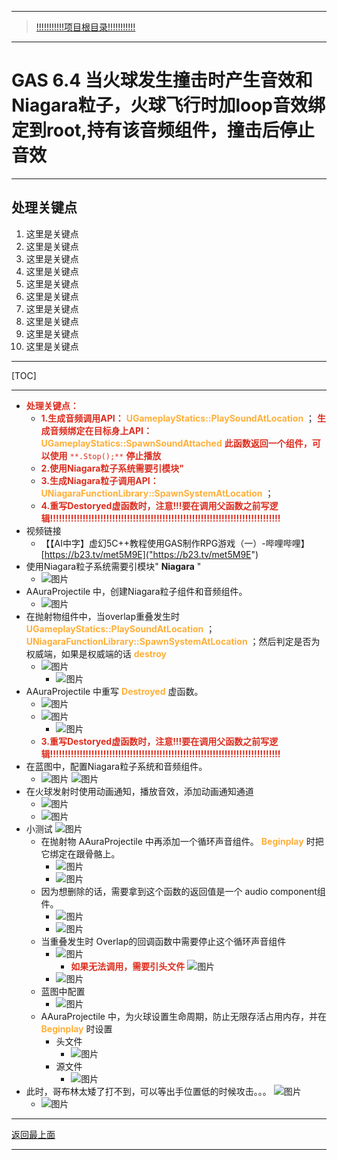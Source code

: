 ___________________________________________________________________________________________
> [!!!!!!!!!!!项目根目录!!!!!!!!!!!](./!!!!!!!!!!!项目目录!!!!!!!!!!!.md)

___________________________________________________________________________________________

# GAS 6.4 当火球发生撞击时产生音效和Niagara粒子，火球飞行时加loop音效绑定到root,持有该音频组件，撞击后停止音效
___________________________________________________________________________________________
## 处理关键点
1. 这里是关键点
2. 这里是关键点
3. 这里是关键点
4. 这里是关键点
5. 这里是关键点
6. 这里是关键点
7. 这里是关键点
8. 这里是关键点
9. 这里是关键点
10. 这里是关键点
___________________________________________________________________________________________

[TOC]

___________________________________________________________________________________________

- <font color=#DC2D1E>**处理关键点：**</font>
    - <font color=#DC2D1E>**1.生成音频调用API：**</font> <font color=#FFAF38>**UGameplayStatics::PlaySoundAtLocation**</font> ； <font color=#DC2D1E>**生成音频绑定在目标身上API：**</font> <font color=#FFAF38>**UGameplayStatics::SpawnSoundAttached**</font> <font color=#DC2D1E>**此函数返回一个组件，可以使用**</font> <font color=#DC2D1E>`**.Stop();**`</font> <font color=#DC2D1E>**停止播放**</font>
    - <font color=#DC2D1E>**2.使用Niagara粒子系统需要引模块"**</font>
    - <font color=#DC2D1E>**3.生成Niagara粒子调用API：**</font> <font color=#FFAF38>**UNiagaraFunctionLibrary::SpawnSystemAtLocation**</font> ；
    - <font color=#DC2D1E>**4.重写Destoryed虚函数时，注意!!!要在调用父函数之前写逻辑!!!!!!!!!!!!!!!!!!!!!!!!!!!!!!!!!!!!!!!!!!!!!!!!!!!!!!!!!!!!!!!!!!!!!!!!!!!!!!**</font>
- 视频链接
    - 【【AI中字】虚幻5C++教程使用GAS制作RPG游戏（一）-哔哩哔哩】 [https://b23.tv/met5M9E]("https://b23.tv/met5M9E")
- 使用Niagara粒子系统需要引模块" **Niagara** "
    -  ![图片](https://github.com/liyunlong618/MyNote/blob/master/%E8%99%9A%E5%B9%BBC++/%E6%A8%A1%E5%9D%97/GAS/GAS%E7%AC%AC%E4%BA%8C%E5%AD%A3-%E6%9A%97%E9%BB%91%E7%A0%B4%E5%9D%8F%E7%A5%9ELike%E6%B8%B8%E6%88%8F/%E9%85%8D%E5%9B%BE/GAS_6.4/GAS%206.4%C2%A0%E5%BD%93%E7%81%AB%E7%90%83%E5%8F%91%E7%94%9F%E6%92%9E%E5%87%BB%E6%97%B6%E4%BA%A7%E7%94%9F%E9%9F%B3%E6%95%88%E5%92%8CNiagara%E7%B2%92%E5%AD%90%EF%BC%8C%E7%81%AB%E7%90%83%E9%A3%9E%E8%A1%8C%E6%97%B6%E5%8A%A0loop%E9%9F%B3%E6%95%88%E7%BB%91%E5%AE%9A%E5%88%B0root,%E6%8C%81%E6%9C%89%E8%AF%A5%E9%9F%B3%E9%A2%91%E7%BB%84%E4%BB%B6%EF%BC%8C%E6%92%9E%E5%87%BB%E5%90%8E%E5%81%9C%E6%AD%A2%E9%9F%B3%E6%95%88-%E5%B9%95%E5%B8%83%E5%9B%BE%E7%89%87-771830-320200.png?raw=true)
- AAuraProjectile 中，创建Niagara粒子组件和音频组件。
    -  ![图片](https://github.com/liyunlong618/MyNote/blob/master/%E8%99%9A%E5%B9%BBC++/%E6%A8%A1%E5%9D%97/GAS/GAS%E7%AC%AC%E4%BA%8C%E5%AD%A3-%E6%9A%97%E9%BB%91%E7%A0%B4%E5%9D%8F%E7%A5%9ELike%E6%B8%B8%E6%88%8F/%E9%85%8D%E5%9B%BE/GAS_6.4/GAS%206.4%C2%A0%E5%BD%93%E7%81%AB%E7%90%83%E5%8F%91%E7%94%9F%E6%92%9E%E5%87%BB%E6%97%B6%E4%BA%A7%E7%94%9F%E9%9F%B3%E6%95%88%E5%92%8CNiagara%E7%B2%92%E5%AD%90%EF%BC%8C%E7%81%AB%E7%90%83%E9%A3%9E%E8%A1%8C%E6%97%B6%E5%8A%A0loop%E9%9F%B3%E6%95%88%E7%BB%91%E5%AE%9A%E5%88%B0root,%E6%8C%81%E6%9C%89%E8%AF%A5%E9%9F%B3%E9%A2%91%E7%BB%84%E4%BB%B6%EF%BC%8C%E6%92%9E%E5%87%BB%E5%90%8E%E5%81%9C%E6%AD%A2%E9%9F%B3%E6%95%88-%E5%B9%95%E5%B8%83%E5%9B%BE%E7%89%87-842440-970317.png?raw=true)
- 在抛射物组件中，当overlap重叠发生时 <font color=#FFAF38>**UGameplayStatics::PlaySoundAtLocation**</font> ； <font color=#FFAF38>**UNiagaraFunctionLibrary::SpawnSystemAtLocation**</font> ；然后判定是否为权威端，如果是权威端的话 <font color=#FFAF38>**destroy**</font>
    -  ![图片](https://github.com/liyunlong618/MyNote/blob/master/%E8%99%9A%E5%B9%BBC++/%E6%A8%A1%E5%9D%97/GAS/GAS%E7%AC%AC%E4%BA%8C%E5%AD%A3-%E6%9A%97%E9%BB%91%E7%A0%B4%E5%9D%8F%E7%A5%9ELike%E6%B8%B8%E6%88%8F/%E9%85%8D%E5%9B%BE/GAS_6.4/GAS%206.4%C2%A0%E5%BD%93%E7%81%AB%E7%90%83%E5%8F%91%E7%94%9F%E6%92%9E%E5%87%BB%E6%97%B6%E4%BA%A7%E7%94%9F%E9%9F%B3%E6%95%88%E5%92%8CNiagara%E7%B2%92%E5%AD%90%EF%BC%8C%E7%81%AB%E7%90%83%E9%A3%9E%E8%A1%8C%E6%97%B6%E5%8A%A0loop%E9%9F%B3%E6%95%88%E7%BB%91%E5%AE%9A%E5%88%B0root,%E6%8C%81%E6%9C%89%E8%AF%A5%E9%9F%B3%E9%A2%91%E7%BB%84%E4%BB%B6%EF%BC%8C%E6%92%9E%E5%87%BB%E5%90%8E%E5%81%9C%E6%AD%A2%E9%9F%B3%E6%95%88-%E5%B9%95%E5%B8%83%E5%9B%BE%E7%89%87-202593-114076.png?raw=true)
        -  ![图片](https://github.com/liyunlong618/MyNote/blob/master/%E8%99%9A%E5%B9%BBC++/%E6%A8%A1%E5%9D%97/GAS/GAS%E7%AC%AC%E4%BA%8C%E5%AD%A3-%E6%9A%97%E9%BB%91%E7%A0%B4%E5%9D%8F%E7%A5%9ELike%E6%B8%B8%E6%88%8F/%E9%85%8D%E5%9B%BE/GAS_6.4/GAS%206.4%C2%A0%E5%BD%93%E7%81%AB%E7%90%83%E5%8F%91%E7%94%9F%E6%92%9E%E5%87%BB%E6%97%B6%E4%BA%A7%E7%94%9F%E9%9F%B3%E6%95%88%E5%92%8CNiagara%E7%B2%92%E5%AD%90%EF%BC%8C%E7%81%AB%E7%90%83%E9%A3%9E%E8%A1%8C%E6%97%B6%E5%8A%A0loop%E9%9F%B3%E6%95%88%E7%BB%91%E5%AE%9A%E5%88%B0root,%E6%8C%81%E6%9C%89%E8%AF%A5%E9%9F%B3%E9%A2%91%E7%BB%84%E4%BB%B6%EF%BC%8C%E6%92%9E%E5%87%BB%E5%90%8E%E5%81%9C%E6%AD%A2%E9%9F%B3%E6%95%88-%E5%B9%95%E5%B8%83%E5%9B%BE%E7%89%87-311057-716466.png?raw=true)
- AAuraProjectile 中重写 <font color=#FFAF38>**Destroyed**</font> 虚函数。
    -  ![图片](https://github.com/liyunlong618/MyNote/blob/master/%E8%99%9A%E5%B9%BBC++/%E6%A8%A1%E5%9D%97/GAS/GAS%E7%AC%AC%E4%BA%8C%E5%AD%A3-%E6%9A%97%E9%BB%91%E7%A0%B4%E5%9D%8F%E7%A5%9ELike%E6%B8%B8%E6%88%8F/%E9%85%8D%E5%9B%BE/GAS_6.4/GAS%206.4%C2%A0%E5%BD%93%E7%81%AB%E7%90%83%E5%8F%91%E7%94%9F%E6%92%9E%E5%87%BB%E6%97%B6%E4%BA%A7%E7%94%9F%E9%9F%B3%E6%95%88%E5%92%8CNiagara%E7%B2%92%E5%AD%90%EF%BC%8C%E7%81%AB%E7%90%83%E9%A3%9E%E8%A1%8C%E6%97%B6%E5%8A%A0loop%E9%9F%B3%E6%95%88%E7%BB%91%E5%AE%9A%E5%88%B0root,%E6%8C%81%E6%9C%89%E8%AF%A5%E9%9F%B3%E9%A2%91%E7%BB%84%E4%BB%B6%EF%BC%8C%E6%92%9E%E5%87%BB%E5%90%8E%E5%81%9C%E6%AD%A2%E9%9F%B3%E6%95%88-%E5%B9%95%E5%B8%83%E5%9B%BE%E7%89%87-363487-418403.png?raw=true)
    -  ![图片](https://github.com/liyunlong618/MyNote/blob/master/%E8%99%9A%E5%B9%BBC++/%E6%A8%A1%E5%9D%97/GAS/GAS%E7%AC%AC%E4%BA%8C%E5%AD%A3-%E6%9A%97%E9%BB%91%E7%A0%B4%E5%9D%8F%E7%A5%9ELike%E6%B8%B8%E6%88%8F/%E9%85%8D%E5%9B%BE/GAS_6.4/GAS%206.4%C2%A0%E5%BD%93%E7%81%AB%E7%90%83%E5%8F%91%E7%94%9F%E6%92%9E%E5%87%BB%E6%97%B6%E4%BA%A7%E7%94%9F%E9%9F%B3%E6%95%88%E5%92%8CNiagara%E7%B2%92%E5%AD%90%EF%BC%8C%E7%81%AB%E7%90%83%E9%A3%9E%E8%A1%8C%E6%97%B6%E5%8A%A0loop%E9%9F%B3%E6%95%88%E7%BB%91%E5%AE%9A%E5%88%B0root,%E6%8C%81%E6%9C%89%E8%AF%A5%E9%9F%B3%E9%A2%91%E7%BB%84%E4%BB%B6%EF%BC%8C%E6%92%9E%E5%87%BB%E5%90%8E%E5%81%9C%E6%AD%A2%E9%9F%B3%E6%95%88-%E5%B9%95%E5%B8%83%E5%9B%BE%E7%89%87-830318-775130.png?raw=true)
        -  ![图片](https://github.com/liyunlong618/MyNote/blob/master/%E8%99%9A%E5%B9%BBC++/%E6%A8%A1%E5%9D%97/GAS/GAS%E7%AC%AC%E4%BA%8C%E5%AD%A3-%E6%9A%97%E9%BB%91%E7%A0%B4%E5%9D%8F%E7%A5%9ELike%E6%B8%B8%E6%88%8F/%E9%85%8D%E5%9B%BE/GAS_6.4/GAS%206.4%C2%A0%E5%BD%93%E7%81%AB%E7%90%83%E5%8F%91%E7%94%9F%E6%92%9E%E5%87%BB%E6%97%B6%E4%BA%A7%E7%94%9F%E9%9F%B3%E6%95%88%E5%92%8CNiagara%E7%B2%92%E5%AD%90%EF%BC%8C%E7%81%AB%E7%90%83%E9%A3%9E%E8%A1%8C%E6%97%B6%E5%8A%A0loop%E9%9F%B3%E6%95%88%E7%BB%91%E5%AE%9A%E5%88%B0root,%E6%8C%81%E6%9C%89%E8%AF%A5%E9%9F%B3%E9%A2%91%E7%BB%84%E4%BB%B6%EF%BC%8C%E6%92%9E%E5%87%BB%E5%90%8E%E5%81%9C%E6%AD%A2%E9%9F%B3%E6%95%88-%E5%B9%95%E5%B8%83%E5%9B%BE%E7%89%87-574885-14214.png?raw=true)
    - <font color=#DC2D1E>**3.重写Destoryed虚函数时，注意!!!要在调用父函数之前写逻辑!!!!!!!!!!!!!!!!!!!!!!!!!!!!!!!!!!!!!!!!!!!!!!!!!!!!!!!!!!!!!!!!!!!!!!!!!!!!!!**</font>
- 在蓝图中，配置Niagara粒子系统和音频组件。
    -  ![图片](https://github.com/liyunlong618/MyNote/blob/master/%E8%99%9A%E5%B9%BBC++/%E6%A8%A1%E5%9D%97/GAS/GAS%E7%AC%AC%E4%BA%8C%E5%AD%A3-%E6%9A%97%E9%BB%91%E7%A0%B4%E5%9D%8F%E7%A5%9ELike%E6%B8%B8%E6%88%8F/%E9%85%8D%E5%9B%BE/GAS_6.4/GAS%206.4%C2%A0%E5%BD%93%E7%81%AB%E7%90%83%E5%8F%91%E7%94%9F%E6%92%9E%E5%87%BB%E6%97%B6%E4%BA%A7%E7%94%9F%E9%9F%B3%E6%95%88%E5%92%8CNiagara%E7%B2%92%E5%AD%90%EF%BC%8C%E7%81%AB%E7%90%83%E9%A3%9E%E8%A1%8C%E6%97%B6%E5%8A%A0loop%E9%9F%B3%E6%95%88%E7%BB%91%E5%AE%9A%E5%88%B0root,%E6%8C%81%E6%9C%89%E8%AF%A5%E9%9F%B3%E9%A2%91%E7%BB%84%E4%BB%B6%EF%BC%8C%E6%92%9E%E5%87%BB%E5%90%8E%E5%81%9C%E6%AD%A2%E9%9F%B3%E6%95%88-%E5%B9%95%E5%B8%83%E5%9B%BE%E7%89%87-538271-958448.png?raw=true) ![图片](https://github.com/liyunlong618/MyNote/blob/master/%E8%99%9A%E5%B9%BBC++/%E6%A8%A1%E5%9D%97/GAS/GAS%E7%AC%AC%E4%BA%8C%E5%AD%A3-%E6%9A%97%E9%BB%91%E7%A0%B4%E5%9D%8F%E7%A5%9ELike%E6%B8%B8%E6%88%8F/%E9%85%8D%E5%9B%BE/GAS_6.4/GAS%206.4%C2%A0%E5%BD%93%E7%81%AB%E7%90%83%E5%8F%91%E7%94%9F%E6%92%9E%E5%87%BB%E6%97%B6%E4%BA%A7%E7%94%9F%E9%9F%B3%E6%95%88%E5%92%8CNiagara%E7%B2%92%E5%AD%90%EF%BC%8C%E7%81%AB%E7%90%83%E9%A3%9E%E8%A1%8C%E6%97%B6%E5%8A%A0loop%E9%9F%B3%E6%95%88%E7%BB%91%E5%AE%9A%E5%88%B0root,%E6%8C%81%E6%9C%89%E8%AF%A5%E9%9F%B3%E9%A2%91%E7%BB%84%E4%BB%B6%EF%BC%8C%E6%92%9E%E5%87%BB%E5%90%8E%E5%81%9C%E6%AD%A2%E9%9F%B3%E6%95%88-%E5%B9%95%E5%B8%83%E5%9B%BE%E7%89%87-257771-49378.png?raw=true)
- 在火球发射时使用动画通知，播放音效，添加动画通知通道
    -  ![图片](https://github.com/liyunlong618/MyNote/blob/master/%E8%99%9A%E5%B9%BBC++/%E6%A8%A1%E5%9D%97/GAS/GAS%E7%AC%AC%E4%BA%8C%E5%AD%A3-%E6%9A%97%E9%BB%91%E7%A0%B4%E5%9D%8F%E7%A5%9ELike%E6%B8%B8%E6%88%8F/%E9%85%8D%E5%9B%BE/GAS_6.4/GAS%206.4%C2%A0%E5%BD%93%E7%81%AB%E7%90%83%E5%8F%91%E7%94%9F%E6%92%9E%E5%87%BB%E6%97%B6%E4%BA%A7%E7%94%9F%E9%9F%B3%E6%95%88%E5%92%8CNiagara%E7%B2%92%E5%AD%90%EF%BC%8C%E7%81%AB%E7%90%83%E9%A3%9E%E8%A1%8C%E6%97%B6%E5%8A%A0loop%E9%9F%B3%E6%95%88%E7%BB%91%E5%AE%9A%E5%88%B0root,%E6%8C%81%E6%9C%89%E8%AF%A5%E9%9F%B3%E9%A2%91%E7%BB%84%E4%BB%B6%EF%BC%8C%E6%92%9E%E5%87%BB%E5%90%8E%E5%81%9C%E6%AD%A2%E9%9F%B3%E6%95%88-%E5%B9%95%E5%B8%83%E5%9B%BE%E7%89%87-855039-360867.png?raw=true)
    -  ![图片](https://github.com/liyunlong618/MyNote/blob/master/%E8%99%9A%E5%B9%BBC++/%E6%A8%A1%E5%9D%97/GAS/GAS%E7%AC%AC%E4%BA%8C%E5%AD%A3-%E6%9A%97%E9%BB%91%E7%A0%B4%E5%9D%8F%E7%A5%9ELike%E6%B8%B8%E6%88%8F/%E9%85%8D%E5%9B%BE/GAS_6.4/GAS%206.4%C2%A0%E5%BD%93%E7%81%AB%E7%90%83%E5%8F%91%E7%94%9F%E6%92%9E%E5%87%BB%E6%97%B6%E4%BA%A7%E7%94%9F%E9%9F%B3%E6%95%88%E5%92%8CNiagara%E7%B2%92%E5%AD%90%EF%BC%8C%E7%81%AB%E7%90%83%E9%A3%9E%E8%A1%8C%E6%97%B6%E5%8A%A0loop%E9%9F%B3%E6%95%88%E7%BB%91%E5%AE%9A%E5%88%B0root,%E6%8C%81%E6%9C%89%E8%AF%A5%E9%9F%B3%E9%A2%91%E7%BB%84%E4%BB%B6%EF%BC%8C%E6%92%9E%E5%87%BB%E5%90%8E%E5%81%9C%E6%AD%A2%E9%9F%B3%E6%95%88-%E5%B9%95%E5%B8%83%E5%9B%BE%E7%89%87-289995-106200.png?raw=true)
- 小测试 ![图片](https://github.com/liyunlong618/MyNote/blob/master/%E8%99%9A%E5%B9%BBC++/%E6%A8%A1%E5%9D%97/GAS/GAS%E7%AC%AC%E4%BA%8C%E5%AD%A3-%E6%9A%97%E9%BB%91%E7%A0%B4%E5%9D%8F%E7%A5%9ELike%E6%B8%B8%E6%88%8F/%E9%85%8D%E5%9B%BE/GAS_6.4/GAS%206.4%C2%A0%E5%BD%93%E7%81%AB%E7%90%83%E5%8F%91%E7%94%9F%E6%92%9E%E5%87%BB%E6%97%B6%E4%BA%A7%E7%94%9F%E9%9F%B3%E6%95%88%E5%92%8CNiagara%E7%B2%92%E5%AD%90%EF%BC%8C%E7%81%AB%E7%90%83%E9%A3%9E%E8%A1%8C%E6%97%B6%E5%8A%A0loop%E9%9F%B3%E6%95%88%E7%BB%91%E5%AE%9A%E5%88%B0root,%E6%8C%81%E6%9C%89%E8%AF%A5%E9%9F%B3%E9%A2%91%E7%BB%84%E4%BB%B6%EF%BC%8C%E6%92%9E%E5%87%BB%E5%90%8E%E5%81%9C%E6%AD%A2%E9%9F%B3%E6%95%88-%E5%B9%95%E5%B8%83%E5%9B%BE%E7%89%87-734655-609498.png?raw=true)
    - 在抛射物 AAuraProjectile 中再添加一个循环声音组件。 <font color=#FFAF38>**Beginplay**</font> 时把它绑定在跟骨骼上。
        -  ![图片](https://github.com/liyunlong618/MyNote/blob/master/%E8%99%9A%E5%B9%BBC++/%E6%A8%A1%E5%9D%97/GAS/GAS%E7%AC%AC%E4%BA%8C%E5%AD%A3-%E6%9A%97%E9%BB%91%E7%A0%B4%E5%9D%8F%E7%A5%9ELike%E6%B8%B8%E6%88%8F/%E9%85%8D%E5%9B%BE/GAS_6.4/GAS%206.4%C2%A0%E5%BD%93%E7%81%AB%E7%90%83%E5%8F%91%E7%94%9F%E6%92%9E%E5%87%BB%E6%97%B6%E4%BA%A7%E7%94%9F%E9%9F%B3%E6%95%88%E5%92%8CNiagara%E7%B2%92%E5%AD%90%EF%BC%8C%E7%81%AB%E7%90%83%E9%A3%9E%E8%A1%8C%E6%97%B6%E5%8A%A0loop%E9%9F%B3%E6%95%88%E7%BB%91%E5%AE%9A%E5%88%B0root,%E6%8C%81%E6%9C%89%E8%AF%A5%E9%9F%B3%E9%A2%91%E7%BB%84%E4%BB%B6%EF%BC%8C%E6%92%9E%E5%87%BB%E5%90%8E%E5%81%9C%E6%AD%A2%E9%9F%B3%E6%95%88-%E5%B9%95%E5%B8%83%E5%9B%BE%E7%89%87-654679-506125.png?raw=true)
        -  ![图片](https://github.com/liyunlong618/MyNote/blob/master/%E8%99%9A%E5%B9%BBC++/%E6%A8%A1%E5%9D%97/GAS/GAS%E7%AC%AC%E4%BA%8C%E5%AD%A3-%E6%9A%97%E9%BB%91%E7%A0%B4%E5%9D%8F%E7%A5%9ELike%E6%B8%B8%E6%88%8F/%E9%85%8D%E5%9B%BE/GAS_6.4/GAS%206.4%C2%A0%E5%BD%93%E7%81%AB%E7%90%83%E5%8F%91%E7%94%9F%E6%92%9E%E5%87%BB%E6%97%B6%E4%BA%A7%E7%94%9F%E9%9F%B3%E6%95%88%E5%92%8CNiagara%E7%B2%92%E5%AD%90%EF%BC%8C%E7%81%AB%E7%90%83%E9%A3%9E%E8%A1%8C%E6%97%B6%E5%8A%A0loop%E9%9F%B3%E6%95%88%E7%BB%91%E5%AE%9A%E5%88%B0root,%E6%8C%81%E6%9C%89%E8%AF%A5%E9%9F%B3%E9%A2%91%E7%BB%84%E4%BB%B6%EF%BC%8C%E6%92%9E%E5%87%BB%E5%90%8E%E5%81%9C%E6%AD%A2%E9%9F%B3%E6%95%88-%E5%B9%95%E5%B8%83%E5%9B%BE%E7%89%87-901138-592848.png?raw=true)
    - 因为想删除的话，需要拿到这个函数的返回值是一个 audio component组件。
        -  ![图片](https://github.com/liyunlong618/MyNote/blob/master/%E8%99%9A%E5%B9%BBC++/%E6%A8%A1%E5%9D%97/GAS/GAS%E7%AC%AC%E4%BA%8C%E5%AD%A3-%E6%9A%97%E9%BB%91%E7%A0%B4%E5%9D%8F%E7%A5%9ELike%E6%B8%B8%E6%88%8F/%E9%85%8D%E5%9B%BE/GAS_6.4/GAS%206.4%C2%A0%E5%BD%93%E7%81%AB%E7%90%83%E5%8F%91%E7%94%9F%E6%92%9E%E5%87%BB%E6%97%B6%E4%BA%A7%E7%94%9F%E9%9F%B3%E6%95%88%E5%92%8CNiagara%E7%B2%92%E5%AD%90%EF%BC%8C%E7%81%AB%E7%90%83%E9%A3%9E%E8%A1%8C%E6%97%B6%E5%8A%A0loop%E9%9F%B3%E6%95%88%E7%BB%91%E5%AE%9A%E5%88%B0root,%E6%8C%81%E6%9C%89%E8%AF%A5%E9%9F%B3%E9%A2%91%E7%BB%84%E4%BB%B6%EF%BC%8C%E6%92%9E%E5%87%BB%E5%90%8E%E5%81%9C%E6%AD%A2%E9%9F%B3%E6%95%88-%E5%B9%95%E5%B8%83%E5%9B%BE%E7%89%87-710101-353774.png?raw=true)
        -  ![图片](https://github.com/liyunlong618/MyNote/blob/master/%E8%99%9A%E5%B9%BBC++/%E6%A8%A1%E5%9D%97/GAS/GAS%E7%AC%AC%E4%BA%8C%E5%AD%A3-%E6%9A%97%E9%BB%91%E7%A0%B4%E5%9D%8F%E7%A5%9ELike%E6%B8%B8%E6%88%8F/%E9%85%8D%E5%9B%BE/GAS_6.4/GAS%206.4%C2%A0%E5%BD%93%E7%81%AB%E7%90%83%E5%8F%91%E7%94%9F%E6%92%9E%E5%87%BB%E6%97%B6%E4%BA%A7%E7%94%9F%E9%9F%B3%E6%95%88%E5%92%8CNiagara%E7%B2%92%E5%AD%90%EF%BC%8C%E7%81%AB%E7%90%83%E9%A3%9E%E8%A1%8C%E6%97%B6%E5%8A%A0loop%E9%9F%B3%E6%95%88%E7%BB%91%E5%AE%9A%E5%88%B0root,%E6%8C%81%E6%9C%89%E8%AF%A5%E9%9F%B3%E9%A2%91%E7%BB%84%E4%BB%B6%EF%BC%8C%E6%92%9E%E5%87%BB%E5%90%8E%E5%81%9C%E6%AD%A2%E9%9F%B3%E6%95%88-%E5%B9%95%E5%B8%83%E5%9B%BE%E7%89%87-142242-475547.png?raw=true)
    - 当重叠发生时 Overlap的回调函数中需要停止这个循环声音组件
        -  ![图片](https://github.com/liyunlong618/MyNote/blob/master/%E8%99%9A%E5%B9%BBC++/%E6%A8%A1%E5%9D%97/GAS/GAS%E7%AC%AC%E4%BA%8C%E5%AD%A3-%E6%9A%97%E9%BB%91%E7%A0%B4%E5%9D%8F%E7%A5%9ELike%E6%B8%B8%E6%88%8F/%E9%85%8D%E5%9B%BE/GAS_6.4/GAS%206.4%C2%A0%E5%BD%93%E7%81%AB%E7%90%83%E5%8F%91%E7%94%9F%E6%92%9E%E5%87%BB%E6%97%B6%E4%BA%A7%E7%94%9F%E9%9F%B3%E6%95%88%E5%92%8CNiagara%E7%B2%92%E5%AD%90%EF%BC%8C%E7%81%AB%E7%90%83%E9%A3%9E%E8%A1%8C%E6%97%B6%E5%8A%A0loop%E9%9F%B3%E6%95%88%E7%BB%91%E5%AE%9A%E5%88%B0root,%E6%8C%81%E6%9C%89%E8%AF%A5%E9%9F%B3%E9%A2%91%E7%BB%84%E4%BB%B6%EF%BC%8C%E6%92%9E%E5%87%BB%E5%90%8E%E5%81%9C%E6%AD%A2%E9%9F%B3%E6%95%88-%E5%B9%95%E5%B8%83%E5%9B%BE%E7%89%87-771144-179719.png?raw=true)
            - <font color=#DC2D1E>**如果无法调用，需要引头文件**</font> ![图片](https://github.com/liyunlong618/MyNote/blob/master/%E8%99%9A%E5%B9%BBC++/%E6%A8%A1%E5%9D%97/GAS/GAS%E7%AC%AC%E4%BA%8C%E5%AD%A3-%E6%9A%97%E9%BB%91%E7%A0%B4%E5%9D%8F%E7%A5%9ELike%E6%B8%B8%E6%88%8F/%E9%85%8D%E5%9B%BE/GAS_6.4/GAS%206.4%C2%A0%E5%BD%93%E7%81%AB%E7%90%83%E5%8F%91%E7%94%9F%E6%92%9E%E5%87%BB%E6%97%B6%E4%BA%A7%E7%94%9F%E9%9F%B3%E6%95%88%E5%92%8CNiagara%E7%B2%92%E5%AD%90%EF%BC%8C%E7%81%AB%E7%90%83%E9%A3%9E%E8%A1%8C%E6%97%B6%E5%8A%A0loop%E9%9F%B3%E6%95%88%E7%BB%91%E5%AE%9A%E5%88%B0root,%E6%8C%81%E6%9C%89%E8%AF%A5%E9%9F%B3%E9%A2%91%E7%BB%84%E4%BB%B6%EF%BC%8C%E6%92%9E%E5%87%BB%E5%90%8E%E5%81%9C%E6%AD%A2%E9%9F%B3%E6%95%88-%E5%B9%95%E5%B8%83%E5%9B%BE%E7%89%87-834248-694298.png?raw=true)
        -  ![图片](https://github.com/liyunlong618/MyNote/blob/master/%E8%99%9A%E5%B9%BBC++/%E6%A8%A1%E5%9D%97/GAS/GAS%E7%AC%AC%E4%BA%8C%E5%AD%A3-%E6%9A%97%E9%BB%91%E7%A0%B4%E5%9D%8F%E7%A5%9ELike%E6%B8%B8%E6%88%8F/%E9%85%8D%E5%9B%BE/GAS_6.4/GAS%206.4%C2%A0%E5%BD%93%E7%81%AB%E7%90%83%E5%8F%91%E7%94%9F%E6%92%9E%E5%87%BB%E6%97%B6%E4%BA%A7%E7%94%9F%E9%9F%B3%E6%95%88%E5%92%8CNiagara%E7%B2%92%E5%AD%90%EF%BC%8C%E7%81%AB%E7%90%83%E9%A3%9E%E8%A1%8C%E6%97%B6%E5%8A%A0loop%E9%9F%B3%E6%95%88%E7%BB%91%E5%AE%9A%E5%88%B0root,%E6%8C%81%E6%9C%89%E8%AF%A5%E9%9F%B3%E9%A2%91%E7%BB%84%E4%BB%B6%EF%BC%8C%E6%92%9E%E5%87%BB%E5%90%8E%E5%81%9C%E6%AD%A2%E9%9F%B3%E6%95%88-%E5%B9%95%E5%B8%83%E5%9B%BE%E7%89%87-254479-528231.png?raw=true)
    - 蓝图中配置
        -  ![图片](https://github.com/liyunlong618/MyNote/blob/master/%E8%99%9A%E5%B9%BBC++/%E6%A8%A1%E5%9D%97/GAS/GAS%E7%AC%AC%E4%BA%8C%E5%AD%A3-%E6%9A%97%E9%BB%91%E7%A0%B4%E5%9D%8F%E7%A5%9ELike%E6%B8%B8%E6%88%8F/%E9%85%8D%E5%9B%BE/GAS_6.4/GAS%206.4%C2%A0%E5%BD%93%E7%81%AB%E7%90%83%E5%8F%91%E7%94%9F%E6%92%9E%E5%87%BB%E6%97%B6%E4%BA%A7%E7%94%9F%E9%9F%B3%E6%95%88%E5%92%8CNiagara%E7%B2%92%E5%AD%90%EF%BC%8C%E7%81%AB%E7%90%83%E9%A3%9E%E8%A1%8C%E6%97%B6%E5%8A%A0loop%E9%9F%B3%E6%95%88%E7%BB%91%E5%AE%9A%E5%88%B0root,%E6%8C%81%E6%9C%89%E8%AF%A5%E9%9F%B3%E9%A2%91%E7%BB%84%E4%BB%B6%EF%BC%8C%E6%92%9E%E5%87%BB%E5%90%8E%E5%81%9C%E6%AD%A2%E9%9F%B3%E6%95%88-%E5%B9%95%E5%B8%83%E5%9B%BE%E7%89%87-219204-594636.png?raw=true)
    - AAuraProjectile 中，为火球设置生命周期，防止无限存活占用内存，并在 <font color=#FFAF38>**Beginplay**</font> 时设置
        - 头文件
            -  ![图片](https://github.com/liyunlong618/MyNote/blob/master/%E8%99%9A%E5%B9%BBC++/%E6%A8%A1%E5%9D%97/GAS/GAS%E7%AC%AC%E4%BA%8C%E5%AD%A3-%E6%9A%97%E9%BB%91%E7%A0%B4%E5%9D%8F%E7%A5%9ELike%E6%B8%B8%E6%88%8F/%E9%85%8D%E5%9B%BE/GAS_6.4/GAS%206.4%C2%A0%E5%BD%93%E7%81%AB%E7%90%83%E5%8F%91%E7%94%9F%E6%92%9E%E5%87%BB%E6%97%B6%E4%BA%A7%E7%94%9F%E9%9F%B3%E6%95%88%E5%92%8CNiagara%E7%B2%92%E5%AD%90%EF%BC%8C%E7%81%AB%E7%90%83%E9%A3%9E%E8%A1%8C%E6%97%B6%E5%8A%A0loop%E9%9F%B3%E6%95%88%E7%BB%91%E5%AE%9A%E5%88%B0root,%E6%8C%81%E6%9C%89%E8%AF%A5%E9%9F%B3%E9%A2%91%E7%BB%84%E4%BB%B6%EF%BC%8C%E6%92%9E%E5%87%BB%E5%90%8E%E5%81%9C%E6%AD%A2%E9%9F%B3%E6%95%88-%E5%B9%95%E5%B8%83%E5%9B%BE%E7%89%87-755150-728809.png?raw=true)
        - 源文件
            -  ![图片](https://github.com/liyunlong618/MyNote/blob/master/%E8%99%9A%E5%B9%BBC++/%E6%A8%A1%E5%9D%97/GAS/GAS%E7%AC%AC%E4%BA%8C%E5%AD%A3-%E6%9A%97%E9%BB%91%E7%A0%B4%E5%9D%8F%E7%A5%9ELike%E6%B8%B8%E6%88%8F/%E9%85%8D%E5%9B%BE/GAS_6.4/GAS%206.4%C2%A0%E5%BD%93%E7%81%AB%E7%90%83%E5%8F%91%E7%94%9F%E6%92%9E%E5%87%BB%E6%97%B6%E4%BA%A7%E7%94%9F%E9%9F%B3%E6%95%88%E5%92%8CNiagara%E7%B2%92%E5%AD%90%EF%BC%8C%E7%81%AB%E7%90%83%E9%A3%9E%E8%A1%8C%E6%97%B6%E5%8A%A0loop%E9%9F%B3%E6%95%88%E7%BB%91%E5%AE%9A%E5%88%B0root,%E6%8C%81%E6%9C%89%E8%AF%A5%E9%9F%B3%E9%A2%91%E7%BB%84%E4%BB%B6%EF%BC%8C%E6%92%9E%E5%87%BB%E5%90%8E%E5%81%9C%E6%AD%A2%E9%9F%B3%E6%95%88-%E5%B9%95%E5%B8%83%E5%9B%BE%E7%89%87-120834-338967.png?raw=true)
- 此时，哥布林太矮了打不到，可以等出手位置低的时候攻击。。。 ![图片](https://github.com/liyunlong618/MyNote/blob/master/%E8%99%9A%E5%B9%BBC++/%E6%A8%A1%E5%9D%97/GAS/GAS%E7%AC%AC%E4%BA%8C%E5%AD%A3-%E6%9A%97%E9%BB%91%E7%A0%B4%E5%9D%8F%E7%A5%9ELike%E6%B8%B8%E6%88%8F/%E9%85%8D%E5%9B%BE/GAS_6.4/GAS%206.4%C2%A0%E5%BD%93%E7%81%AB%E7%90%83%E5%8F%91%E7%94%9F%E6%92%9E%E5%87%BB%E6%97%B6%E4%BA%A7%E7%94%9F%E9%9F%B3%E6%95%88%E5%92%8CNiagara%E7%B2%92%E5%AD%90%EF%BC%8C%E7%81%AB%E7%90%83%E9%A3%9E%E8%A1%8C%E6%97%B6%E5%8A%A0loop%E9%9F%B3%E6%95%88%E7%BB%91%E5%AE%9A%E5%88%B0root,%E6%8C%81%E6%9C%89%E8%AF%A5%E9%9F%B3%E9%A2%91%E7%BB%84%E4%BB%B6%EF%BC%8C%E6%92%9E%E5%87%BB%E5%90%8E%E5%81%9C%E6%AD%A2%E9%9F%B3%E6%95%88-%E5%B9%95%E5%B8%83%E5%9B%BE%E7%89%87-503872-448627.png?raw=true)
    -  ![图片](https://github.com/liyunlong618/MyNote/blob/master/%E8%99%9A%E5%B9%BBC++/%E6%A8%A1%E5%9D%97/GAS/GAS%E7%AC%AC%E4%BA%8C%E5%AD%A3-%E6%9A%97%E9%BB%91%E7%A0%B4%E5%9D%8F%E7%A5%9ELike%E6%B8%B8%E6%88%8F/%E9%85%8D%E5%9B%BE/GAS_6.4/GAS%206.4%C2%A0%E5%BD%93%E7%81%AB%E7%90%83%E5%8F%91%E7%94%9F%E6%92%9E%E5%87%BB%E6%97%B6%E4%BA%A7%E7%94%9F%E9%9F%B3%E6%95%88%E5%92%8CNiagara%E7%B2%92%E5%AD%90%EF%BC%8C%E7%81%AB%E7%90%83%E9%A3%9E%E8%A1%8C%E6%97%B6%E5%8A%A0loop%E9%9F%B3%E6%95%88%E7%BB%91%E5%AE%9A%E5%88%B0root,%E6%8C%81%E6%9C%89%E8%AF%A5%E9%9F%B3%E9%A2%91%E7%BB%84%E4%BB%B6%EF%BC%8C%E6%92%9E%E5%87%BB%E5%90%8E%E5%81%9C%E6%AD%A2%E9%9F%B3%E6%95%88-%E5%B9%95%E5%B8%83%E5%9B%BE%E7%89%87-4270-513484.png?raw=true)

___________________________________________________________________________________________

[返回最上面](#处理关键点)
___________________________________________________________________________________________